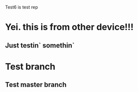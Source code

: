 Test6 is test rep
<h1>Yei. this is from other device!!!</h1>
<h2>Just testin` somethin`</h2>
<h1>Test branch</h1>
<h2>Test master branch</h2>
